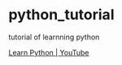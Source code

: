 # python_tutorial
tutorial of learnning python

[Learn Python | YouTube](https://www.youtube.com/playlist?list=PLi01XoE8jYohWFPpC17Z-wWhPOSuh8Er-)